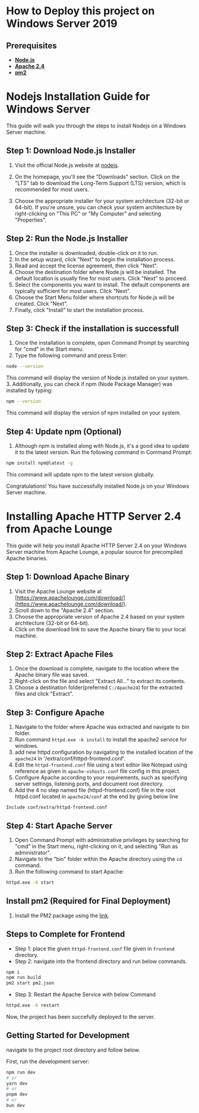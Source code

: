 # How to Deploy this project on Windows Server 2019
## Prerequisites
- **[Node.js](https://nodejs.org/en)**
- **[Apache 2.4](https://www.apachelounge.com/download/)**
- **[pm2](https://pm2.keymetrics.io/)**

# Nodejs Installation Guide for Windows Server
This guide will walk you through the steps to install Nodejs on a Windows Server machine.

## Step 1: Download Node.js Installer

1. Visit the official Node.js website at [nodejs](https://nodejs.org).

2. On the homepage, you'll see the "Downloads" section. Click on the "LTS" tab to download the Long-Term Support (LTS) version, which is recommended for most users.

3. Choose the appropriate installer for your system architecture (32-bit or 64-bit). If you're unsure, you can check your system architecture by right-clicking on "This PC" or "My Computer" and selecting "Properties".

## Step 2: Run the Node.js Installer

1. Once the installer is downloaded, double-click on it to run.
2. In the setup wizard, click "Next" to begin the installation process.
3. Read and accept the license agreement, then click "Next".
4. Choose the destination folder where Node.js will be installed. The default location is usually fine for most users. Click "Next" to proceed.
5. Select the components you want to install. The default components are typically sufficient for most users. Click "Next".
6. Choose the Start Menu folder where shortcuts for Node.js will be created. Click "Next".
7. Finally, click "Install" to start the installation process.


## Step 3: Check if the installation is successfull
1. Once the installation is complete, open Command Prompt by searching for "cmd" in the Start menu.
2. Type the following command and press Enter:

```bash
node --version
```
This command will display the version of Node.js installed on your system.
3. Additionally, you can check if npm (Node Package Manager) was installed by typing:
```bash
npm --version
```
This command will display the version of npm installed on your system.

## Step 4: Update npm (Optional)

1. Although npm is installed along with Node.js, it's a good idea to update it to the latest version. Run the following command in Command Prompt:
```bash
npm install npm@latest -g
```
This command will update npm to the latest version globally.

Congratulations! You have successfully installed Node.js on your Windows Server machine.

# Installing Apache HTTP Server 2.4 from Apache Lounge
This guide will help you install Apache HTTP Server 2.4 on your Windows Server machine from Apache Lounge, a popular source for precompiled Apache binaries.
## Step 1: Download Apache Binary
1. Visit the Apache Lounge website at [https://www.apachelounge.com/download/](https://www.apachelounge.com/download/).
2. Scroll down to the "Apache 2.4" section.
3. Choose the appropriate version of Apache 2.4 based on your system architecture (32-bit or 64-bit).
4. Click on the download link to save the Apache binary file to your local machine.
## Step 2: Extract Apache Files
1. Once the download is complete, navigate to the location where the Apache binary file was saved.
2. Right-click on the file and select "Extract All..." to extract its contents.
3. Choose a destination folder(preferred `C:/Apache24`) for the extracted files and click "Extract".
## Step 3: Configure Apache
1. Navigate to the folder where Apache was extracted and navigate to bin folder.
2. Run command `httpd.exe -k install` to install the apache2 service for windows.
3. add new httpd configuration by navigating to the installed location of the `apache24` in '/extra/conf/httpd-frontend.conf'.
4. Edit the `httpd-frontend.conf` file using a text editor like Notepad using reference as given in `apache-vshosts.conf` file config in this project.
5. Configure Apache according to your requirements, such as specifying server settings, listening ports, and document root directory.
6. Add the 4 no step named file (httpd-frontend.conf) file in the root httpd.conf located in `apache24/conf` at the end by giving below line

```
Include conf/extra/httpd-frontend.conf
```

## Step 4: Start Apache Server
1. Open Command Prompt with administrative privileges by searching for "cmd" in the Start menu, right-clicking on it, and selecting "Run as administrator".
2. Navigate to the "bin" folder within the Apache directory using the `cd` command.
3. Run the following command to start Apache:
```bash
httpd.exe -k start
```

## Install pm2 (Required for Final Deployment)
1. Install the PM2 package using the [link](https://pm2.keymetrics.io/docs/usage/quick-start/).

## Steps to Complete for Frontend

- Step 1: place the given `httpd-frontend.conf` file given in `frontend` directory.
- Step 2: navigate into the frontend directory and run below commands.
```bash
npm i
npm run build
pm2 start pm2.json
```

-  Step 3: Restart the Apache Service with below Command
```bash
httpd.exe -k restart
```

Now, the project has been succefully deployed to the server.


## Getting Started for Development
navigate to the project root directory and follow below.

First, run the development server:

```bash
npm run dev
# or
yarn dev
# or
pnpm dev
# or
bun dev
```